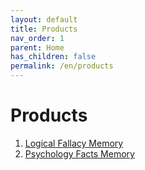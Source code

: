 ```yaml
---
layout: default
title: Products
nav_order: 1
parent: Home
has_children: false
permalink: /en/products
---
```


# Products

1. [Logical Fallacy Memory](/en/fallacymemory)
2. [Psychology Facts Memory](/en/psychologyfact)